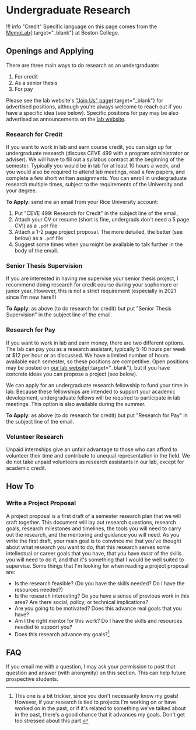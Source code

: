 # Undergraduate Research

!!! info "Credit"
    Specific language on this page comes from the [MemoLab](https://github.com/memobc/memolab-manual){:target="_blank"} at Boston College.


## Openings and Applying

There are three main ways to do research as an undergraduate:

1. For credit
1. As a senior thesis
1. For pay

Please see the lab website's ["Join Us" page](https://dossgollin-lab.github.io/join-the-lab){:target="_blank"} for advertised positions, although you're always welcome to reach out if you have a specific idea (see below).
Specific positions for pay may be also advertised as announcements on the [lab website](https://dossgollin-lab.github.io/).

### Research for Credit

If you want to work in lab and earn course credit, you can sign up for undergraduate research (discuss CEVE 499 with a program administrator or adviser).
We will have to fill out a syllabus contract at the beginning of the semester.
Typically you would be in lab for at least 10 hours a week, and you would also be required to attend lab meetings, read a few papers, and complete a few short written assignments.
You can enroll in undergraduate research multiple times, subject to the requirements of the University and your degree.

**To Apply**: send me an email from your Rice University account:

1. Put "CEVE 499: Research for Credit" in the subject line of the email,
1. Attach your CV or resume (short is fine, undergrads don't need a 5 page CV!) as a `.pdf` file
1. Attach a 1-2 page project proposal. The more detailed, the better (see below) as a `.pdf` file
1. Suggest some times when you might be available to talk further in the body of the email.

### Senior Thesis Supervision

If you are interested in having me supervise your senior thesis project, I recommend doing research for credit course during your sophomore or junior year.
However, this is not a strict requirement (especially in 2021 since I'm new here!!)

**To Apply**: as above (to do research for credit) but put "Senior Thesis Supervision" in the subject line of the email.

### Research for Pay

If you want to work in lab and earn money, there are two different options.
The lab can pay you as a research assistant, typically 5-10 hours per week at $12 per hour or as discussed.
We have a limited number of hours available each semester, so these positions are competitive.
Open positions may be posted on [our lab website](https://dossgollin-lab.github.io/join-the-lab){:target="_blank"}, but if you have concrete ideas you can propose a project (see below).

We can apply for an undergraduate research fellowship to fund your time in lab.
Because these fellowships are intended to support your academic development, undergraduate fellows will be required to participate in lab meetings.
This option is also available during the summer.

**To Apply**: as above (to do research for credit) but put "Research for Pay" in the subject line of the email.

### Volunteer Research

Unpaid internships give an unfair advantage to those who can afford to volunteer their time and contribute to unequal representation in the field.
We do not take unpaid volunteers as research assistants in our lab, except for academic credit.

## How To

### Write a Project Proposal

A project proposal is a first draft of a semester research plan that we will craft together.
This document will lay out research questions, research goals, research milestones and timelines, the tools you will need to carry out the research, and the mentoring and guidance you will need.
As you write the first draft, your main goal is to convince me that you've thought about what research you want to do, that this research serves some intellectual or career goals that you have, that you have _most_ of the skills you will need to do it, and that it's something that I would be well suited to supervise.
Some things that I'm looking for when reading a project proposal are:

- Is the research feasible? (Do you have the skills needed? Do I have the resources needed?)
- Is the research interesting? Do you have a sense of previous work in this area? Are there social, policy, or technical implications?
- Are you going to be motivated? Does this advance real goals that you have?
- Am I the right mentor for this work? Do I have the skills and resources needed to support you?
- Does this research advance my goals?[^tricky]

## FAQ

If you email me with a question, I may ask your permission to post that question and answer (with anonymity) on this section.
This can help future prospective students.

[^tricky]: This one is a bit trickier, since you don't necessarily know my goals! However, if your research is tied to projects I'm working on or have worked on in the past, or if it's related to something we've talked about in the past, there's a good chance that it advances my goals. Don't get too stressed about this part.
